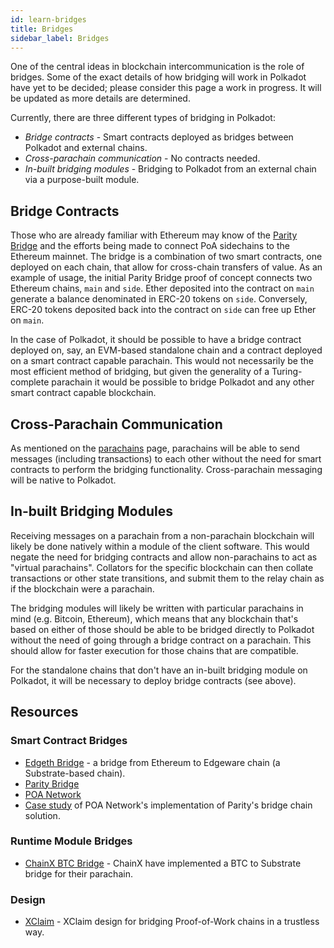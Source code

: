 ```yaml
---
id: learn-bridges
title: Bridges
sidebar_label: Bridges
---
```


One of the central ideas in blockchain intercommunication is the role of bridges. Some of the exact details of how bridging will work in Polkadot have yet to be decided; please consider this page a work in progress. It will be updated as more details are determined.

Currently, there are three different types of bridging in Polkadot:

* _Bridge contracts_ - Smart contracts deployed as bridges between Polkadot and external chains.
* _Cross-parachain communication_ - No contracts needed.
* _In-built bridging modules_ - Bridging to Polkadot from an external chain via a purpose-built module.

## Bridge Contracts

Those who are already familiar with Ethereum may know of the [Parity Bridge](https://github.com/paritytech/parity-bridge) and the efforts being made to connect PoA sidechains to the Ethereum mainnet. The bridge is a combination of two smart contracts, one deployed on each chain, that allow for cross-chain transfers of value. As an example of usage, the initial Parity Bridge proof of concept connects two Ethereum chains, `main` and `side`. Ether deposited into the contract on `main` generate a balance denominated in ERC-20 tokens on `side`. Conversely, ERC-20 tokens deposited back into the contract on `side` can free up Ether on `main`.

In the case of Polkadot, it should be possible to have a bridge contract deployed on, say, an EVM-based standalone chain and a contract deployed on a smart contract capable parachain. This would not necessarily be the most efficient method of bridging, but given the generality of a Turing-complete parachain it would be possible to bridge Polkadot and any other smart contract capable blockchain.

## Cross-Parachain Communication
As mentioned on the [parachains](learn-parachains) page, parachains will be able to send messages (including transactions) to each other without the need for smart contracts to perform the bridging functionality. Cross-parachain messaging will be native to Polkadot.

## In-built Bridging Modules

Receiving messages on a parachain from a non-parachain blockchain will likely be done natively within a module of the client software. This would negate the need for bridging contracts and allow non-parachains to act as "virtual parachains". Collators for the specific blockchain can then collate transactions or other state transitions, and submit them to the relay chain as if the blockchain were a parachain.

The bridging modules will likely be written with particular parachains in mind (e.g. Bitcoin, Ethereum), which means that any blockchain that's based on either of those should be able to be bridged directly to Polkadot without the need of going through a bridge contract on a parachain. This should allow for faster execution for those chains that are compatible.

For the standalone chains that don't have an in-built bridging module on Polkadot, it will be necessary to deploy bridge contracts (see above).

## Resources

### Smart Contract Bridges

- [Edgeth Bridge](https://github.com/hicommonwealth/edgeth_bridge/) - a bridge from Ethereum to Edgeware chain (a Substrate-based chain).
- [Parity Bridge](https://github.com/paritytech/parity-bridge)
- [POA Network](https://poa.network/)
- [Case study](https://medium.com/giveth/ethereum-dapp-scaling-poa-network-acee8a51e772) of POA Network's implementation of Parity's bridge chain solution.

### Runtime Module Bridges

- [ChainX BTC Bridge](https://github.com/chainx-org/ChainX/tree/develop/cxrml/bridge/btc) - ChainX have implemented a BTC to Substrate bridge for their parachain.

### Design

- [XClaim](https://eprint.iacr.org/2018/643.pdf) - XClaim design for bridging Proof-of-Work chains in a trustless way.
